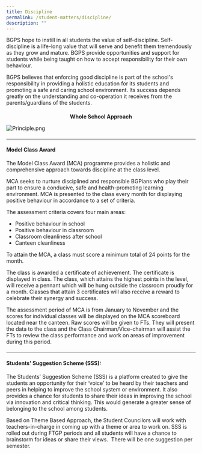 ```yaml
---
title: Discipline
permalink: /student-matters/discipline/
description: ""
---
```

BGPS hope to instill in all students the value of self-discipline. Self-discipline is a life-long value that will serve and benefit them tremendously as they grow and mature. BGPS provide opportunities and support for students while being taught on how to accept responsibility for their own behaviour. 

  
BGPS believes that enforcing good discipline is part of the school's responsibility in providing a holistic education for its students and promoting a safe and caring school environment. Its success depends greatly on the understanding and co-operation it receives from the parents/guardians of the students.  

####   

#### 

<p style="text-align:center;"><strong>Whole School Approach</strong></p>  

![Principle.png](https://bedokgreenpri.moe.edu.sg/qql/slot/u204/Departments/CCE/Principle.png)

####   

#### 

* * *

  

#### Model Class Award

The Model Class Award (MCA) programme provides a holistic and comprehensive approach towards discipline at the class level.

MCA seeks to nurture disciplined and responsible BGPians who play their part to ensure a conducive, safe and health-promoting learning environment. MCA is presented to the class every month for displaying positive behaviour in accordance to a set of criteria.

The assessment criteria covers four main areas:

*   Positive behaviour in school
*   Positive behaviour in classroom
*   Classroom cleanliness after school
*   Canteen cleanliness

To attain the MCA, a class must score a minimum total of 24 points for the month.

The class is awarded a certificate of achievement. The certificate is displayed in class. The class, which attains the highest points in the level, will receive a pennant which will be hung outside the classroom proudly for a month. Classes that attain 3 certificates will also receive a reward to celebrate their synergy and success. 

The assessment period of MCA is from January to November and the scores for individual classes will be displayed on the MCA scoreboard located near the canteen. Raw scores will be given to FTs. They will present the data to the class and the Class Chairman/Vice-chairman will assist the FTs to review the class performance and work on areas of improvement during this period.  

####   

* * *

####   

#### Students' Suggestion Scheme (SSS):

The Students’ Suggestion Scheme (SSS) is a platform created to give the students an opportunity for their ‘voice’ to be heard by their teachers and peers in helping to improve the school system or environment. It also provides a chance for students to share their ideas in improving the school via innovation and critical thinking. This would generate a greater sense of belonging to the school among students.

  

Based on Theme Based Approach, the Student Councilors will work with teachers-in-charge in coming up with a theme or area to work on. SSS is rolled out during FTGP periods and all students will have a chance to brainstorm for ideas or share their views.  There will be one suggestion per semester.